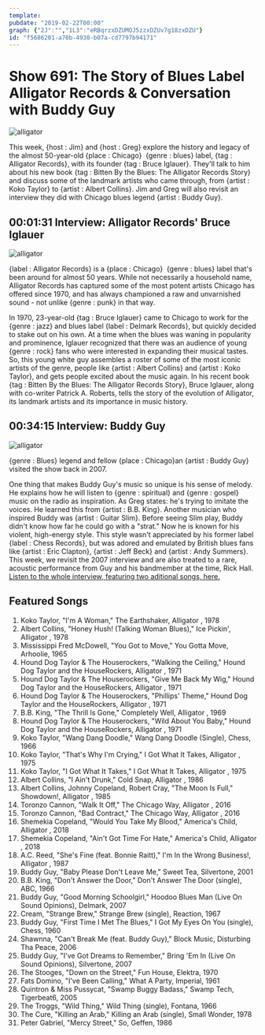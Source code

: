 ```yaml
---
template: 
pubdate: "2019-02-22T00:00"
graph: {"2J":"","1L3":"eRBqrzxDZUMOJ5zzxDZUv7g18zxDZU"}
id: "f5686201-a70b-4930-b07a-cd7797b94171"
---
```






# Show 691: The Story of Blues Label Alligator Records & Conversation with Buddy Guy

![alligator](https://static.soundopinions.org/images/2019/alligator.jpeg)

This week, {host : Jim} and {host : Greg} explore the history and legacy of the almost 50-year-old {place : Chicago}  {genre : blues} label, {tag : Alligator Records}, with its founder {tag : Bruce Iglauer}. They'll talk to him about his new book {tag : Bitten By the Blues: The Alligator Records Story} and discuss some of the landmark artists who came through, from {artist : Koko Taylor} to {artist : Albert Collins}. Jim and Greg will also revisit an interview they did with Chicago blues legend {artist : Buddy Guy}.



## 00:01:31 Interview: Alligator Records' Bruce Iglauer

![alligator](https://static.soundopinions.org/assets/691/2J0.jpg)

{label : Alligator Records} is a {place : Chicago}  {genre : blues} label that's been around for almost 50 years. While not necessarily a household name, Alligator Records has captured some of the most potent artists Chicago has offered since 1970, and has always championed a raw and unvarnished sound - not unlike {genre : punk} in that way.

In 1970, 23-year-old {tag : Bruce Iglauer} came to Chicago to work for the {genre : jazz} and blues label {label : Delmark Records}, but quickly decided to stake out on his own. At a time when the blues was waning in popularity and prominence, Iglauer recognized that there was an audience of young {genre : rock} fans who were interested in expanding their musical tastes. So, this young white guy assembles a roster of some of the most iconic artists of the genre, people like {artist : Albert Collins} and {artist : Koko Taylor}, and gets people excited about the music again. In his recent book {tag : Bitten By the Blues: The Alligator Records Story}, Bruce Iglauer, along with co-writer Patrick A. Roberts, tells the story of the evolution of Alligator, its landmark artists and its importance in music history.



## 00:34:15 Interview: Buddy Guy

![alligator](https://static.soundopinions.org/assets/691/1L30.jpg)

{genre : Blues} legend and fellow {place : Chicago}an {artist : Buddy Guy} visited the show back in 2007.

One thing that makes Buddy Guy's music so unique is his sense of melody. He explains how he will listen to {genre : spiritual} and {genre : gospel} music on the radio as inspiration. As Greg states: he's trying to imitate the voices. He learned this from {artist : B.B. King}. Another musician who inspired Buddy was {artist : Guitar Slim}. Before seeing Slim play, Buddy didn't know how far he could go with a "strat." Now he is known for his violent, high-energy style. This style wasn't appreciated by his former label {label : Chess Records}, but was adored and emulated by British blues fans like {artist : Eric Clapton}, {artist : Jeff Beck} and {artist : Andy Summers}. This week, we revisit the 2007 interview and are also treated to a rare, acoustic performance from Guy and his bandmember at the time, Rick Hall. [Listen to the whole interview, featuring two aditional songs, here.](https://www.soundopinions.org/show/58/)



## Featured Songs

1. Koko Taylor, "I'm A Woman," The Earthshaker, Alligator , 1978
2. Albert Collins, "Honey Hush! (Talking Woman Blues)," Ice Pickin', Alligator , 1978
3. Mississippi Fred McDowell, "You Got to Move," You Gotta Move, Arhoolie, 1965
4. Hound Dog Taylor & The Houserockers, "Walking the Ceiling," Hound Dog Taylor and the HouseRockers, Alligator , 1971
5. Hound Dog Taylor & The Houserockers, "Give Me Back My Wig," Hound Dog Taylor and the HouseRockers, Alligator , 1971
6. Hound Dog Taylor & The Houserockers, "Phillips' Theme," Hound Dog Taylor and the HouseRockers, Alligator , 1971
7. B.B. King, "The Thrill Is Gone," Completely Well, Alligator , 1969
8. Hound Dog Taylor & The Houserockers, "Wild About You Baby," Hound Dog Taylor and the HouseRockers, Alligator , 1971
9. Koko Taylor, "Wang Dang Doodle," Wang Dang Doodle (Single), Chess, 1966
10. Koko Taylor, "That's Why I'm Crying," I Got What It Takes, Alligator , 1975
11. Koko Taylor, "I Got What It Takes," I Got What It Takes, Alligator , 1975
12. Albert Collins, "I Ain't Drunk," Cold Snap, Alligator , 1986
13. Albert Collins, Johnny Copeland, Robert Cray, "The Moon Is Full," Showdown!, Alligator , 1985
14. Toronzo Cannon, "Walk It Off," The Chicago Way, Alligator , 2016
15. Toronzo Cannon, "Bad Contract," The Chicago Way, Alligator , 2016
16. Shemekia Copeland, "Would You Take My Blood," America's Child, Alligator , 2018
17. Shemekia Copeland, "Ain't Got Time For Hate," America's Child, Alligator , 2018
18. A.C. Reed, "She's Fine (feat. Bonnie Raitt)," I'm In the Wrong Business!, Alligator , 1987
19. Buddy Guy, "Baby Please Don't Leave Me," Sweet Tea, Silvertone, 2001
20. B.B. King, "Don't Answer the Door," Don't Answer The Door (single), ABC, 1966
21. Buddy Guy, "Good Morning Schoolgirl," Hoodoo Blues Man (Live On Sound Opinions), Delmark, 2007
22. Cream, "Strange Brew," Strange Brew (single), Reaction, 1967
23. Buddy Guy, "First Time I Met The Blues," I Got My Eyes On You (single), Chess, 1960
24. Shawnna, "Can't Break Me (feat. Buddy Guy)," Block Music, Disturbing Tha Peace, 2006
25. Buddy Guy, "I've Got Dreams to Remember," Bring 'Em In (Live On Sound Opinions), Silvertone, 2007
26. The Stooges, "Down on the Street," Fun House, Elektra, 1970
27. Fats Domino, "I've Been Calling," What A Party, Imperial, 1961
28. Quintron & Miss Pussycat, "Swamp Buggy Badass," Swamp Tech, Tigerbeat6, 2005
29. The Troggs, "Wild Thing," Wild Thing (single), Fontana, 1966
30. The Cure, "Killing an Arab," Killing an Arab (single), Small Wonder, 1978
31. Peter Gabriel, "Mercy Street," So, Geffen, 1986
